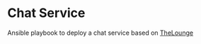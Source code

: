 # Chat Service

Ansible playbook to deploy a chat service based on [TheLounge](https://thelounge.chat/)
